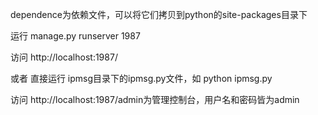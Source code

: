 dependence为依赖文件，可以将它们拷贝到python的site-packages目录下

运行 manage.py runserver 1987

访问 http://localhost:1987/

或者 直接运行 ipmsg目录下的ipmsg.py文件，如 python ipmsg.py

访问 http://localhost:1987/admin为管理控制台，用户名和密码皆为admin



